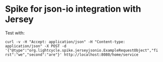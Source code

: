 # Spike for json-io integration with Jersey

Test with:

`curl -v -H "Accept: application/json" -H "Content-type: application/json" -X POST -d '{"@type":"org.lightcycle.spike.jerseyjsonio.ExampleRequestObject","first":"we","second":"are"}' http://localhost:8080/home/service`

